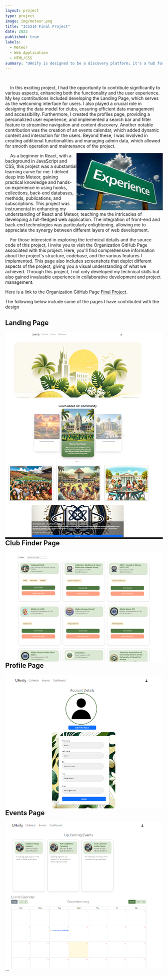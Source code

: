 ```yaml
---
layout: project
type: project
image: img/meteor.png
title: "ICS314 Final Project"
date: 2023
published: true
labels:
  - Meteor
  - Web Application
  - HTML/CSS
summary: "UHnify is designed to be a discovery platform; it's a hub for fostering engagement and community spirit. With its modern interface and advanced functionalities, UHnify invites students to immerse themselves in the UH Manoa club ecosystem actively."
---
```





&nbsp;&nbsp;&nbsp;&nbsp;
 

&nbsp;&nbsp;&nbsp;&nbsp;In this exciting project, I had the opportunity to contribute significantly to various aspects, enhancing both the functionality and the user experience. My key contributions included developing the Landing Page, which serves as the welcoming interface for users. I also played a crucial role in designing the data model for clubs, ensuring efficient data management and accessibility. Furthermore, I created the profiles page, providing a personalized user experience, and implemented a search bar and filter feature to streamline navigation and content discovery. Another notable contribution was the creation of an events calendar, which added dynamic content and interaction for the users. Beyond these, I was involved in creating additional functionalities and managing admin data, which allowed for smooth operation and maintenance of the project.
<div class="text-center p-4">
  <img  src="../img/handson.png" class="img-thumbnail" style = "float: right" >
</div> 
&nbsp;&nbsp;&nbsp;&nbsp;As a beginner in React, with a background in JavaScript and CSS, this project was a substantial learning curve for me. I delved deep into Meteor, gaining practical knowledge and hands-on experience in using hooks, collections, back-end databases, methods, publications, and subscriptions. This project was instrumental in enhancing my understanding of React and Meteor, teaching me the intricacies of developing a full-fledged web application. The integration of front-end and back-end technologies was particularly enlightening, allowing me to appreciate the synergy between different layers of web development.


&nbsp;&nbsp;&nbsp;&nbsp;For those interested in exploring the technical details and the source code of this project, I invite you to visit the Organization GitHub Page associated with this project. Here, you'll find comprehensive information about the project's structure, codebase, and the various features I implemented. This page also includes screenshots that depict different aspects of the project, giving you a visual understanding of what we achieved. Through this project, I not only developed my technical skills but also gained invaluable experience in collaborative development and project management.

Here is a link to the Organization GitHub Page [Final Project](https://uhnify.github.io/).


The following below include some of the pages I have contributed with the design

## Landing Page

<div class="text-center p-4">
  <img  src="../img/landing.png" class="img-thumbnail" style = "float: right" >
</div> 

## Club Finder Page
<div class="text-center p-4">
  <img  src="../img/clubfinder.png" class="img-thumbnail" style = "float: right" >
</div> 

## Profile Page
<div class="text-center p-4">
  <img  src="../img/Profile.png" class="img-thumbnail" style = "float: right" >
</div> 

## Events Page
<div class="text-center p-4">
  <img  src="../img/eventcalendar.png" class="img-thumbnail" style = "float: right" >
</div> 
```


